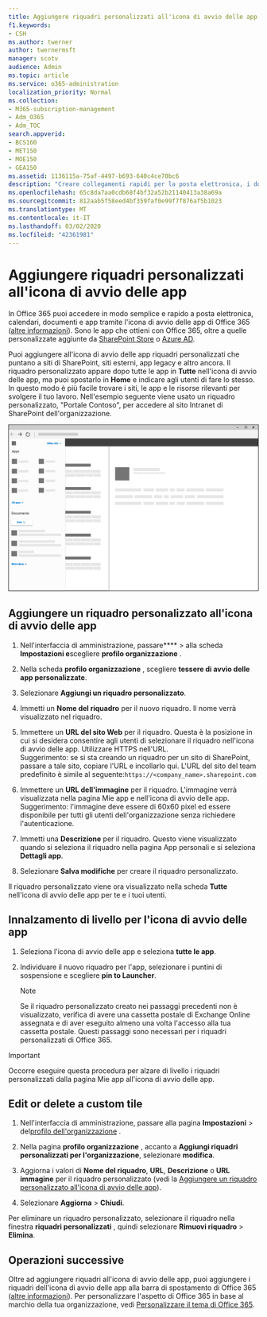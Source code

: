 ```yaml
---
title: Aggiungere riquadri personalizzati all'icona di avvio delle app
f1.keywords:
- CSH
ms.author: twerner
author: twernermsft
manager: scotv
audience: Admin
ms.topic: article
ms.service: o365-administration
localization_priority: Normal
ms.collection:
- M365-subscription-management
- Adm_O365
- Adm_TOC
search.appverid:
- BCS160
- MET150
- MOE150
- GEA150
ms.assetid: 1136115a-75af-4497-b693-640c4ce70bc6
description: "Creare collegamenti rapidi per la posta elettronica, i documenti, le app, i siti di SharePoint, i siti esterni e altre risorse mediante l'aggiunta di sezioni personalizzate all'icona di avvio delle app. "
ms.openlocfilehash: 65c8da7aa0cdb68f4bf32a52b21140413a38a69a
ms.sourcegitcommit: 812aab5f58eed4bf359faf0e99f7f876af5b1023
ms.translationtype: MT
ms.contentlocale: it-IT
ms.lasthandoff: 03/02/2020
ms.locfileid: "42361981"
---
```

# <a name="add-custom-tiles-to-the-app-launcher"></a>Aggiungere riquadri personalizzati all'icona di avvio delle app

In Office 365 puoi accedere in modo semplice e rapido a posta elettronica, calendari, documenti e app tramite l'icona di avvio delle app di Office 365 ([altre informazioni](https://support.office.com/article/79f12104-6fed-442f-96a0-eb089a3f476a.aspx)). Sono le app che ottieni con Office 365, oltre a quelle personalizzate aggiunte da [SharePoint Store](https://support.office.com/article/dd98e50e-d3db-4ecb-9bb7-82b189822d43.aspx) o [Azure AD](https://msdn.microsoft.com/office/office365/howto/connect-your-app-to-o365-app-launcher).
  
Puoi aggiungere all'icona di avvio delle app riquadri personalizzati che puntano a siti di SharePoint, siti esterni, app legacy e altro ancora. Il riquadro personalizzato appare dopo tutte le app in **Tutte** nell'icona di avvio delle app, ma puoi spostarlo in **Home** e indicare agli utenti di fare lo stesso. In questo modo è più facile trovare i siti, le app e le risorse rilevanti per svolgere il tuo lavoro. Nell'esempio seguente viene usato un riquadro personalizzato, "Portale Contoso", per accedere al sito Intranet di SharePoint dell'organizzazione. 
  
![Avvio app di Office 365](../../media/7acc06cc-ac7a-4c6e-8ea7-81570a5bdbab.png)
  
## <a name="add-a-custom-tile-to-the-app-launcher"></a>Aggiungere un riquadro personalizzato all'icona di avvio delle app

1. Nell'interfaccia di amministrazione, passare****  > alla scheda **Impostazioni e**scegliere **profilo organizzazione** .
    
2. Nella scheda **profilo organizzazione** , scegliere **tessere di avvio delle app personalizzate**.
  
3. Selezionare **Aggiungi un riquadro personalizzato**. 
  
4. Immetti un **Nome del riquadro** per il nuovo riquadro. Il nome verrà visualizzato nel riquadro. 
    
5. Immettere un **URL del sito Web** per il riquadro. Questa è la posizione in cui si desidera consentire agli utenti di selezionare il riquadro nell'icona di avvio delle app. Utilizzare HTTPS nell'URL.<br/>Suggerimento: se si sta creando un riquadro per un sito di SharePoint, passare a tale sito, copiare l'URL e incollarlo qui. L'URL del sito del team predefinito è simile al seguente:`https://<company_name>.sharepoint.com` 
  
6. Immettere un **URL dell'immagine** per il riquadro. L'immagine verrà visualizzata nella pagina Mie app e nell'icona di avvio delle app.<br/>Suggerimento: l'immagine deve essere di 60x60 pixel ed essere disponibile per tutti gli utenti dell'organizzazione senza richiedere l'autenticazione.

7. Immetti una **Descrizione** per il riquadro. Questo viene visualizzato quando si seleziona il riquadro nella pagina App personali e si seleziona **Dettagli app**. 
  
8. Selezionare **Salva modifiche** per creare il riquadro personalizzato. 
    
Il riquadro personalizzato viene ora visualizzato nella scheda **Tutte** nell'icona di avvio delle app per te e i tuoi utenti. 
  
## <a name="promote-the-tile-to-app-launcher"></a>Innalzamento di livello per l'icona di avvio delle app

1. Seleziona l'icona di avvio delle app e seleziona **tutte le app**. 
    
2. Individuare il nuovo riquadro per l'app, selezionare i puntini di sospensione e scegliere **pin to Launcher**.
  
    > [!NOTE]
    > Se il riquadro personalizzato creato nei passaggi precedenti non è visualizzato, verifica di avere una cassetta postale di Exchange Online assegnata e di aver eseguito almeno una volta l'accesso alla tua cassetta postale. Questi passaggi sono necessari per i riquadri personalizzati di Office 365. 
  
> [!IMPORTANT]
> Occorre eseguire questa procedura per alzare di livello i riquadri personalizzati dalla pagina Mie app all'icona di avvio delle app. 
  
## <a name="edit-or-delete-a-custom-tile"></a>Edit or delete a custom tile

1. Nell'interfaccia di amministrazione, passare alla pagina **Impostazioni** > del<a href="https://go.microsoft.com/fwlink/p/?linkid=2067339" target="_blank">profilo dell'organizzazione</a> .
    
2. Nella pagina **profilo organizzazione** , accanto a **Aggiungi riquadri personalizzati per l'organizzazione**, selezionare **modifica**.

3. Aggiorna i valori di **Nome del riquadro**, **URL**, **Descrizione** o **URL immagine** per il riquadro personalizzato (vedi la [Aggiungere un riquadro personalizzato all'icona di avvio delle app](#add-a-custom-tile-to-the-app-launcher)).
    
4. Selezionare **Aggiorna** \> **Chiudi**. 
    
Per eliminare un riquadro personalizzato, selezionare il riquadro nella finestra **riquadri personalizzati** , quindi selezionare **Rimuovi riquadro** > **Elimina**. 
  
## <a name="whats-next"></a>Operazioni successive

Oltre ad aggiungere riquadri all'icona di avvio delle app, puoi aggiungere i riquadri dell'icona di avvio delle app alla barra di spostamento di Office 365 ([altre informazioni](https://support.office.com/article/d536512c-b0f7-49fd-b8db-a8a967e23f23.aspx)). Per personalizzare l'aspetto di Office 365 in base al marchio della tua organizzazione, vedi [Personalizzare il tema di Office 365](../setup/customize-your-organization-theme.md).
  

